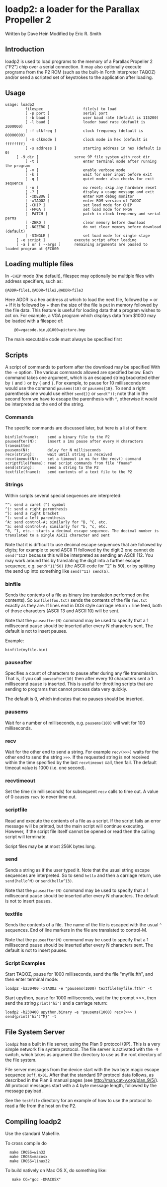 # loadp2: a loader for the Parallax Propeller 2

Written by Dave Hein
Modified by Eric R. Smith

## Introduction

loadp2 is used to load programs to the memory of a Parallax Propeller 2 ("P2") chip over a serial connection. It may also optionally execute programs from the P2 ROM (such as the built-in Forth interpreter TAQOZ) and/or send a scripted set of keystrokes to the application after loading.

## Usage

```
usage: loadp2
         filespec                  file(s) to load
         [ -p port ]               serial port
         [ -b baud ]               user baud rate (default is 115200)
         [ -l baud ]               loader baud rate (default is 2000000)
         [ -f clkfreq ]            clock frequency (default is 80000000)
         [ -m clkmode ]            clock mode in hex (default is ffffffff)
         [ -s address ]            starting address in hex (default is 0)
	 [ -9 dir ]                serve 9P file system with root dir
         [ -t ]                    enter terminal mode after running the program
         [ -v ]                    enable verbose mode
         [ -k ]                    wait for user input before exit
         [ -q ]                    quiet mode: also checks for exit sequence
         [ -n ]                    no reset; skip any hardware reset
         [ -? ]                    display a usage message and exit
         [ -xDEBUG ]               enter ROM debug monitor
         [ -xTAQOZ ]               enter ROM version of TAQOZ
         [ -CHIP ]                 set load mode for CHIP
         [ -FPGA ]                 set load mode for FPGA
         [ -PATCH ]                patch in clock frequency and serial parms
         [ -ZERO ]                 clear memory before download
         [ -NOZERO ]               do not clear memory before download (default)
         [ -SINGLE ]               set load mode for single stage
	 [ -e script ]             execute script after loading
	 [ -a ] or [ --args ]      remaining arguments are passed to loaded program at $FC000
```

## Loading multiple files

In `-CHIP` mode (the default), filespec may optionally be multiple files with address specifiers, such as:
```
@ADDR=file1,@ADDR=file2,@ADDR+file3
```
Here ADDR is a hex address at which to load the next file, followed by = or +
If it is followed by + then the size of the file is put in memory followed by
the file data. This feature is useful for loading data that a program wishes
to act on. For example, a VGA program which displays data from $1000 may be
loaded with a filespec of:
```
    @0=vgacode.bin,@1000=picture.bmp
```
The main executable code must always be specified first

## Scripts

A script of commands to perform after the download may be specified With the `-e` option. The various commands allowed are specified below. Each command takes one argument, which is an escaped string bracketed either by `(` and `)` or by `{` and `}`. For example, to pause for 10 milliseconds one would use the command `pausems(10)` or `pausems{10}`. To send a right parenthesis one would use either `send{)}` or `send(^))`; note that in the second form we have to escape the parenthesis with `^`, otherwise it would be interpreted as the end of the string.

### Commands

The specific commands are discussed later, but here is a list of them:
```
binfile(fname):    send a binary file to the P2
pauseafter(N):     insert a 1ms pause after every N characters transmitted
pausems(N):        delay for N milliseconds
recv(string):      wait until string is received
recvtimeout(N):    set a timeout in ms for the recv() command
scriptfile(fname): read script commands from file "fname"
send(string):      send a string to the P2
textfile(fname):   send contents of a text file to the P2
```

### Strings

Within scripts several special sequences are interpreted:
```
^^: send a caret (^) symbol
^): send a right parenthesis
^}: send a right bracket
^(: send a left parenthesis
^A: send control-A; similarly for ^B, ^C, etc.
^a: send control-A; similarly for ^b, ^c, etc.
^0, ^1, etc.: starts a decimal escape sequence. The decimal number is translated to a single ASCII character and sent
```
Note that it is difficult to use decimal escape sequences that are followed by digits; for example to send ASCII 11 followed by the digit 2 one cannot do `send(^112)` because this will be interpreted as sending an ASCII 112. You may work around this by translating the digit into a further escape sequence, e.g. `send(^11^50)` (the ASCII code for "2" is 50), or by splitting the send up into something like `send(^11) send(S)`.

### binfile

Sends the contents of a file as binary (no translation performed on the contents). So `binfile(foo.txt)` sends the contents of the file `foo.txt` exactly as they are. If lines end in DOS style carriage return + line feed, both of those characters (ASCII 13 and ASCII 10) will be sent.

Note that the `pauseafter(N)` command may be used to specify that a 1 millisecond pause should be inserted after every N characters sent. The default is not to insert pauses.

Example:
```
binfile(myfile.bin)
```

### pauseafter

Specifies a count of characters to pause after during any file transmission. That is, if you call `pauseafter(10)` then after every 10 characters sent a 1 millisecond pause is inserted. This is useful for throttling scripts that are sending to programs that cannot process data very quickly.

The default is 0, which indicates that no pauses should be inserted.

### pausems

Wait for a number of milliseconds, e.g. `pausems(100)` will wait for 100 milliseconds.

### recv

Wait for the other end to send a string. For example `recv(>>>)` waits for the other end to send the string `>>>`. If the requested string is not received within the time specified by the last `recvtimeout` call, then fail. The default timeout value is 1000 (i.e. one second).

### recvtimeout

Set the time (in milliseconds) for subsequent `recv` calls to time out. A value of 0 causes `recv` to never time out.

### scriptfile

Read and execute the contents of a file as a script. If the script fails an error message will be printed, but the main script will continue executing. However, if the script file itself cannot be opened or read then the calling script will terminate.

Script files may be at most 256K bytes long.

### send

Sends a string as if the user typed it. Note that the usual string escape sequences are interpreted. So to send `hello` and then a carriage return, use `send(hello^M)` or `send(hello^13)`.

Note that the `pauseafter(N)` command may be used to specify that a 1 millisecond pause should be inserted after every N characters. The default is not to insert pauses.

### textfile

Sends the contents of a file. The name of the file is escaped with the usual `^` sequences. End of line markers in the file are translated to control-M.

Note that the `pauseafter(N)` command may be used to specify that a 1 millisecond pause should be inserted after every N characters sent. The default is not to insert pauses.

### Script Examples

Start TAQOZ, pause for 1000 milliseconds, send the file "myfile.fth", and then enter terminal mode:
```
loadp2 -b230400 -xTAQOZ -e "pausems(1000) textfile(myfile.fth)" -t
```

Start upython, pause for 1000 milliseconds, wait for the prompt >>>, then send the string `print('hi')` and a carriage return:
```
loadp2 -b230400 upython.binary -e "pausems(1000) recv(>>> ) send{print('hi')^M}" -t
```

## File System Server

`loadp2` has a built in file server, using the Plan 9 protocol (9P). This is a very simple network file system protocol. The file server is activated with the `-9` switch, which takes as argument the directory to use as the root directory of the file system.

File server messages from the device start with the two byte magic escape sequence `0xff`, `0x01`. After that the standard 9P protocol data follows, as described in the Plan 9 manual pages (see http://man.cat-v.org/plan_9/5/). All protocol messages start with a 4 byte message length, followed by the message payload.

See the `testfile` directory for an example of how to use the protocol to read a file from the host on the P2.

## Compiling loadp2

Use the standard Makefile.

To cross compile do
```
  make CROSS=win32
  make CROSS=macosx
  make CROSS=linux32
```

To build natively on Mac OS X, do something like:
```
   make CC="gcc -DMACOSX"
```
